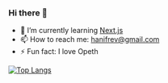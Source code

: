 ### Hi there 👋

- 🌱 I’m currently learning [Next.js](https://nextjs.org/)
- 📫 How to reach me: [hanifrev@gmail.com](mailto:hanifrev@gmail.com)
- ⚡ Fun fact: I love Opeth

[![Top Langs](https://github-readme-stats.vercel.app/api/top-langs/?username=hanifrev)](https://github.com/anuraghazra/github-readme-stats)
<!--
**hanifrev/hanifrev** is a ✨ _special_ ✨ repository because its `README.md` (this file) appears on your GitHub profile.

Here are some ideas to get you started:

- 🔭 I’m currently working on ...
- 🌱 I’m currently learning ...
- 👯 I’m looking to collaborate on ...
- 🤔 I’m looking for help with ...
- 💬 Ask me about ...
- 📫 How to reach me: ...
- 😄 Pronouns: ...
- ⚡ Fun fact: ...
-->
